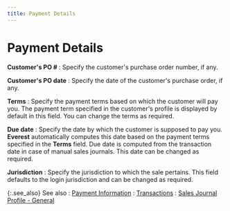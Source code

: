 ```yaml
---
title: Payment Details
---
```


# Payment Details


**Customer's PO #**
: Specify the customer's purchase order number, if any.


**Customer's PO date**
: Specify the date of the customer's purchase order, if any.


**Terms**
: Specify the payment terms based on which the customer will pay you. The payment term specified in the customer's profile is displayed by default in this field. You can change the terms as required.


**Due date**
: Specify the date by which the customer is supposed to pay you. **Everest** automatically computes this date based on the payment terms specified in the **Terms** field. Due date is computed from the transaction date in case of manual sales journals. This date can be changed as required.


**Jurisdiction**
: Specify the jurisdiction to which the sale pertains. This field defaults to the login jurisdiction and can be changed as required.


{:.see_also}
See also
: [Payment Information]({{site.acc_baseurl}}/sales/manual-sales/manual-sales-journal-details/trans-dtls/payment_information_mansaljrnl.html)
: [Transactions]({{site.acc_baseurl}}/misc/transactions_mansalejrnl.html)
: [Sales Journal Profile - General]({{site.acc_baseurl}}/sales/manual-sales/creating-a-manual-sales-journal/sales_journal_profile_general.html)
